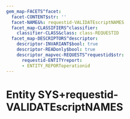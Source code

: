 ```yaml
---
gem_map-FACETS^facet:
  facet-CONTENT$str: ''
  facet-NAME&%: requestid-VALIDATEscriptNAMES
  facet_map-CLASSIFIERS^classifier:
    classifier-CLASS&class: class-REQUESTID
  facet_map-DESCRIPTORS^descriptor:
    descriptor-INVARIANT$bool: true
    descriptor-READonly$bool: true
    descriptor_mapvec-REQUESTS^requestid$str:
      requestid-ENTITYreport:
      - ENTITY_REPORToperationid
---
```

# Entity SYS+requestid-VALIDATEscriptNAMES

